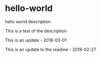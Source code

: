 # hello-world
hello world description

This is a test of the description

This is an update - 2018-03-01

This is an update to the readme - 2018-02-27
